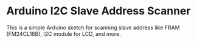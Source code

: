 # Arduino I2C Slave Address Scanner
This is a simple Arduino sketch for scanning slave address like FRAM (FM24CL16B), I2C module for LCD, and more.

